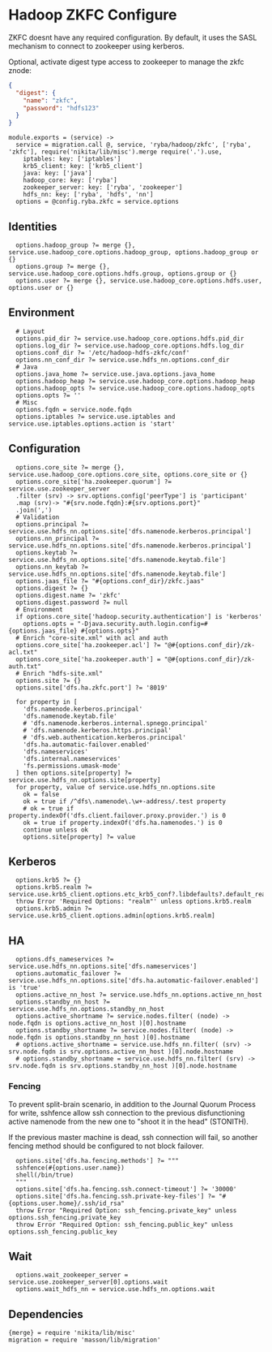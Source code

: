 
# Hadoop ZKFC Configure

ZKFC doesnt have any required configuration. By default, it uses the SASL
mechanism to connect to zookeeper using kerberos.

Optional, activate digest type access to zookeeper to manage the zkfc znode:

```json
{ 
  "digest": {
    "name": "zkfc",
    "password": "hdfs123"
  }
}
```

    module.exports = (service) ->
      service = migration.call @, service, 'ryba/hadoop/zkfc', ['ryba', 'zkfc'], require('nikita/lib/misc').merge require('.').use,
        iptables: key: ['iptables']
        krb5_client: key: ['krb5_client']
        java: key: ['java']
        hadoop_core: key: ['ryba']
        zookeeper_server: key: ['ryba', 'zookeeper']
        hdfs_nn: key: ['ryba', 'hdfs', 'nn']
      options = @config.ryba.zkfc = service.options

## Identities

      options.hadoop_group ?= merge {}, service.use.hadoop_core.options.hadoop_group, options.hadoop_group or {}
      options.group ?= merge {}, service.use.hadoop_core.options.hdfs.group, options.group or {}
      options.user ?= merge {}, service.use.hadoop_core.options.hdfs.user, options.user or {}

## Environment

      # Layout
      options.pid_dir ?= service.use.hadoop_core.options.hdfs.pid_dir
      options.log_dir ?= service.use.hadoop_core.options.hdfs.log_dir
      options.conf_dir ?= '/etc/hadoop-hdfs-zkfc/conf'
      options.nn_conf_dir ?= service.use.hdfs_nn.options.conf_dir
      # Java
      options.java_home ?= service.use.java.options.java_home
      options.hadoop_heap ?= service.use.hadoop_core.options.hadoop_heap
      options.hadoop_opts ?= service.use.hadoop_core.options.hadoop_opts
      options.opts ?= ''
      # Misc
      options.fqdn = service.node.fqdn
      options.iptables ?= service.use.iptables and service.use.iptables.options.action is 'start'

## Configuration

      options.core_site ?= merge {}, service.use.hadoop_core.options.core_site, options.core_site or {}
      options.core_site['ha.zookeeper.quorum'] ?= service.use.zookeeper_server
      .filter (srv) -> srv.options.config['peerType'] is 'participant'
      .map (srv)-> "#{srv.node.fqdn}:#{srv.options.port}"
      .join(',')
      # Validation
      options.principal ?= service.use.hdfs_nn.options.site['dfs.namenode.kerberos.principal']
      options.nn_principal ?= service.use.hdfs_nn.options.site['dfs.namenode.kerberos.principal']
      options.keytab ?= service.use.hdfs_nn.options.site['dfs.namenode.keytab.file']
      options.nn_keytab ?= service.use.hdfs_nn.options.site['dfs.namenode.keytab.file']
      options.jaas_file ?= "#{options.conf_dir}/zkfc.jaas"
      options.digest ?= {}
      options.digest.name ?= 'zkfc'
      options.digest.password ?= null
      # Environment
      if options.core_site['hadoop.security.authentication'] is 'kerberos'
        options.opts = "-Djava.security.auth.login.config=#{options.jaas_file} #{options.opts}"
      # Enrich "core-site.xml" with acl and auth
      options.core_site['ha.zookeeper.acl'] ?= "@#{options.conf_dir}/zk-acl.txt"
      options.core_site['ha.zookeeper.auth'] = "@#{options.conf_dir}/zk-auth.txt"
      # Enrich "hdfs-site.xml"
      options.site ?= {}
      options.site['dfs.ha.zkfc.port'] ?= '8019'

      for property in [
        'dfs.namenode.kerberos.principal'
        'dfs.namenode.keytab.file'
        # 'dfs.namenode.kerberos.internal.spnego.principal'
        # 'dfs.namenode.kerberos.https.principal'
        # 'dfs.web.authentication.kerberos.principal'
        'dfs.ha.automatic-failover.enabled'
        'dfs.nameservices'
        'dfs.internal.nameservices'
        'fs.permissions.umask-mode'
      ] then options.site[property] ?= service.use.hdfs_nn.options.site[property]
      for property, value of service.use.hdfs_nn.options.site
        ok = false
        ok = true if /^dfs\.namenode\.\w+-address/.test property
        # ok = true if property.indexOf('dfs.client.failover.proxy.provider.') is 0
        ok = true if property.indexOf('dfs.ha.namenodes.') is 0
        continue unless ok
        options.site[property] ?= value

## Kerberos

      options.krb5 ?= {}
      options.krb5.realm ?= service.use.krb5_client.options.etc_krb5_conf?.libdefaults?.default_realm
      throw Error 'Required Options: "realm"' unless options.krb5.realm
      options.krb5.admin ?= service.use.krb5_client.options.admin[options.krb5.realm]

## HA

      options.dfs_nameservices ?= service.use.hdfs_nn.options.site['dfs.nameservices']
      options.automatic_failover ?= service.use.hdfs_nn.options.site['dfs.ha.automatic-failover.enabled'] is 'true'
      options.active_nn_host ?= service.use.hdfs_nn.options.active_nn_host
      options.standby_nn_host ?= service.use.hdfs_nn.options.standby_nn_host
      options.active_shortname ?= service.nodes.filter( (node) -> node.fqdn is options.active_nn_host )[0].hostname
      options.standby_shortname ?= service.nodes.filter( (node) -> node.fqdn is options.standby_nn_host )[0].hostname
      # options.active_shortname = service.use.hdfs_nn.filter( (srv) -> srv.node.fqdn is srv.options.active_nn_host )[0].node.hostname
      # options.standby_shortname = service.use.hdfs_nn.filter( (srv) -> srv.node.fqdn is srv.options.standby_nn_host )[0].node.hostname

### Fencing

To prevent split-brain scenario, in addition to the Journal Quorum Process for
write, sshfence allow ssh connection to the previous disfunctioning active
namenode from the new one to "shoot it in the head" (STONITH).

If the previous master machine is dead, ssh connection will fail, so another
fencing method should be configured to not block failover.

      options.site['dfs.ha.fencing.methods'] ?= """
      sshfence(#{options.user.name})
      shell(/bin/true)
      """
      options.site['dfs.ha.fencing.ssh.connect-timeout'] ?= '30000'
      options.site['dfs.ha.fencing.ssh.private-key-files'] ?= "#{options.user.home}/.ssh/id_rsa"
      throw Error "Required Option: ssh_fencing.private_key" unless options.ssh_fencing.private_key
      throw Error "Required Option: ssh_fencing.public_key" unless options.ssh_fencing.public_key

## Wait

      options.wait_zookeeper_server = service.use.zookeeper_server[0].options.wait
      options.wait_hdfs_nn = service.use.hdfs_nn.options.wait

## Dependencies

    {merge} = require 'nikita/lib/misc'
    migration = require 'masson/lib/migration'
